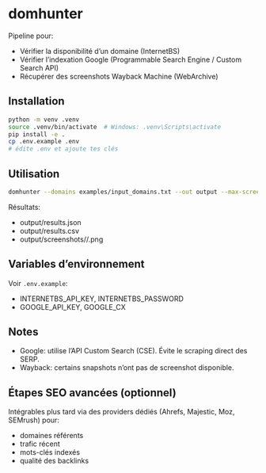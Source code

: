 # domhunter

Pipeline pour:
- Vérifier la disponibilité d’un domaine (InternetBS)
- Vérifier l’indexation Google (Programmable Search Engine / Custom Search API)
- Récupérer des screenshots Wayback Machine (WebArchive)

## Installation

```bash
python -m venv .venv
source .venv/bin/activate  # Windows: .venv\Scripts\activate
pip install -e .
cp .env.example .env
# édite .env et ajoute tes clés
```

## Utilisation

```bash
domhunter --domains examples/input_domains.txt --out output --max-screenshots 5 --concurrency 5
```

Résultats:
- output/results.json
- output/results.csv
- output/screenshots/<domaine>/<timestamp>.png

## Variables d’environnement

Voir `.env.example`:
- INTERNETBS_API_KEY, INTERNETBS_PASSWORD
- GOOGLE_API_KEY, GOOGLE_CX

## Notes

- Google: utilise l’API Custom Search (CSE). Évite le scraping direct des SERP.
- Wayback: certains snapshots n’ont pas de screenshot disponible.

## Étapes SEO avancées (optionnel)

Intégrables plus tard via des providers dédiés (Ahrefs, Majestic, Moz, SEMrush) pour:
- domaines référents
- trafic récent
- mots-clés indexés
- qualité des backlinks